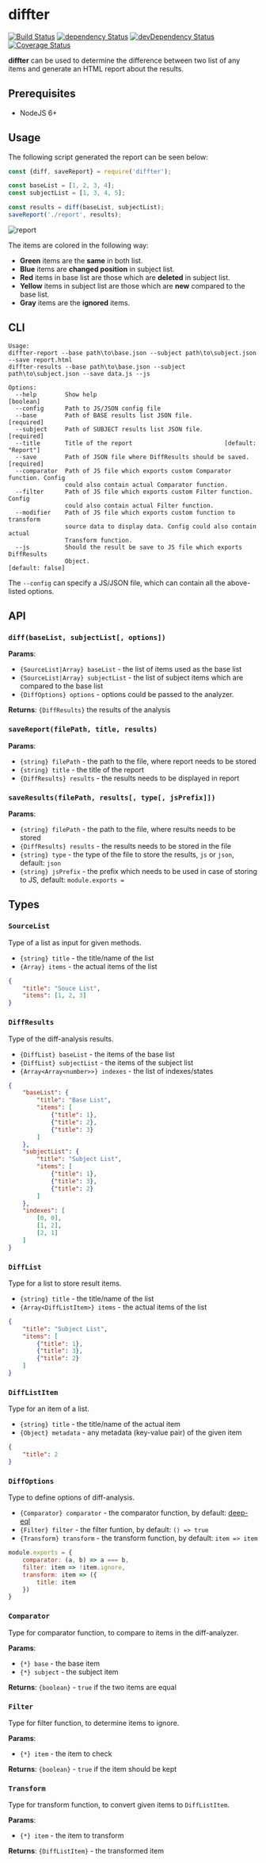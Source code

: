 # diffter

[![Build Status](https://travis-ci.org/szikszail/diffter.svg?branch=master)](https://travis-ci.org/szikszail/diffter) [![dependency Status](https://david-dm.org/szikszail/diffter.svg)](https://david-dm.org/szikszail/diffter) [![devDependency Status](https://david-dm.org/szikszail/diffter/dev-status.svg)](https://david-dm.org/szikszail/diffter#info=devDependencies) [![Coverage Status](https://coveralls.io/repos/github/szikszail/diffter/badge.svg?branch=master)](https://coveralls.io/github/szikszail/diffter?branch=master)

**diffter** can be used to determine the difference between two list of any items and generate an HTML report about the results.

## Prerequisites

* NodeJS 6+

## Usage

The following script generated the report can be seen below:

```javascript
const {diff, saveReport} = require('diffter');

const baseList = [1, 2, 3, 4];
const subjectList = [1, 3, 4, 5];

const results = diff(baseList, subjectList);
saveReport('./report', results);
```

![report](example.png)

The items are colored in the following way:

* **Green** items are the **same** in both list.
* **Blue** items are **changed position** in subject list.
* **Red** items in base list are those which are **deleted** in subject list.
* **Yellow** items in subject list are those which are **new** compared to the base list.
* **Gray** items are the **ignored** items.

## CLI

```
Usage:
diffter-report --base path\to\base.json --subject path\to\subject.json --save report.html
diffter-results --base path\to\base.json --subject path\to\subject.json --save data.js --js

Options:
  --help        Show help                                              [boolean]
  --config      Path to JS/JSON config file
  --base        Path of BASE results list JSON file.                  [required]
  --subject     Path of SUBJECT results list JSON file.               [required]
  --title       Title of the report                          [default: "Report"]
  --save        Path of JSON file where DiffResults should be saved.  [required]
  --comparator  Path of JS file which exports custom Comparator function. Config
                could also contain actual Comparator function.
  --filter      Path of JS file which exports custom Filter function. Config
                could also contain actual Filter function.
  --modifier    Path of JS file which exports custom function to transform
                source data to display data. Config could also contain actual
                Transform function.
  --js          Should the result be save to JS file which exports DiffResults
                Object.                                         [default: false]
```

The `--config` can specify a JS/JSON file, which can contain all the above-listed options.

## API

### `diff(baseList, subjectList[, options])`

**Params**:
* `{SourceList|Array} baseList` - the list of items used as the base list
* `{SourceList|Array} subjectList` - the list of subject items which are compared to the base list
* `{DiffOptions} options` - options could be passed to the analyzer.

**Returns**: `{DiffResults}` the results of the analysis

### `saveReport(filePath, title, results)`

**Params**:
* `{string} filePath` - the path to the file, where report needs to be stored
* `{string} title` - the title of the report
* `{DiffResults} results` - the results needs to be displayed in report

### `saveResults(filePath, results[, type[, jsPrefix]])`

**Params**:
* `{string} filePath` - the path to the file, where results needs to be stored
* `{DiffResults} results` - the results needs to be stored in the file
* `{string} type` - the type of the file to store the results, `js` or `json`, default: `json`
* `{string} jsPrefix` - the prefix which needs to be used in case of storing to JS, default: `module.exports = `

## Types

### `SourceList`

Type of a list as input for given methods.

* `{string} title` - the title/name of the list
* `{Array} items` - the actual items of the list

```json
{
    "title": "Souce List",
    "items": [1, 2, 3]
}
```

### `DiffResults`

Type of the diff-analysis results.

* `{DiffList} baseList` - the items of the base list
* `{DiffList} subjectList` - the items of the subject list
* `{Array<Array<number>>} indexes` - the list of indexes/states

```json
{
    "baseList": {
        "title": "Base List",
        "items": [
            {"title": 1},
            {"title": 2},
            {"title": 3}
        ]
    },
    "subjectList": {
        "title": "Subject List",
        "items": [
            {"title": 1},
            {"title": 3},
            {"title": 2}
        ]
    },
    "indexes": [
        [0, 0],
        [1, 2],
        [2, 1]
    ]
}
```

### `DiffList`

Type for a list to store result items.

* `{string} title` - the title/name of the list
* `{Array<DiffListItem>} items` - the actual items of the list

```json
{
    "title": "Subject List",
    "items": [
        {"title": 1},
        {"title": 3},
        {"title": 2}
    ]
}
```

### `DiffListItem`

Type for an item of a list.

* `{string} title` - the title/name of the actual item
* `{Object} metadata` - any metadata (key-value pair) of the given item

```json
{
    "title": 2
}
```

### `DiffOptions`

Type to define options of diff-analysis.

* `{Comparator} comparator` - the comparator function, by default: [deep-eql](https://www.npmjs.com/package/deep-eql)
* `{Filter} filter` - the filter funtion, by default: `() => true`
* `{Transform} transform` - the transform function, by default: `item => item`

```javascript
module.exports = {
    comparator: (a, b) => a === b,
    filter: item => !item.ignore,
    transform: item => ({
        title: item
    })
}
```

### `Comparator`

Type for comparator function, to compare to items in the diff-analyzer.

**Params**:
* `{*} base` - the base item
* `{*} subject` - the subject item

**Returns**: `{boolean}` - `true` if the two items are equal

### `Filter`

Type for filter function, to determine items to ignore.

**Params**:
* `{*} item` - the item to check

**Returns**: `{boolean}` - `true` if the item should be kept

### `Transform`

Type for transform function, to convert given items to `DiffListItem`.

**Params**:
* `{*} item` - the item to transform

**Returns**: `{DiffListItem}` - the transformed item